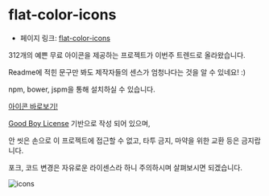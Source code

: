 # flat-color-icons

 - 페이지 링크: [flat-color-icons](https://github.com/icons8/flat-color-icons)

312개의 예쁜 무료 아이콘을 제공하는 프로젝트가 이번주 트렌드로 올라왔습니다.

Readme에 적힌 문구만 봐도 제작자들의 센스가 엄청나다는 것을 알 수 있네요! :)

npm, bower, jspm을 통해 설치하실 수 있습니다.

[아이콘 바로보기!](http://icons8.github.io/flat-color-icons/)

[Good Boy License](http://icons8.com/good-boy-license/) 기반으로 작성 되어 있으며,

안 씻은 손으로 이 프로젝트에 접근할 수 없고, 타투 금지, 마약을 위한 교환 등은 금지랍니다. 

포크, 코드 변경은 자유로운 라이센스라 하니 주의하시며 살펴보시면 되겠습니다.

![icons](https://camo.githubusercontent.com/e91d1e021d1cb7edda96514b574174f19806b5eb/687474703a2f2f63646e642e69636f6e73382e636f6d2f646f776e6c6f61642f696d616765732f666c61742d636f6c6f722d69636f6e732e706e67)